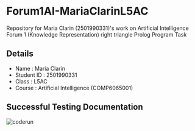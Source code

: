 # Forum1AI-MariaClarinL5AC
Repository for Maria Clarin (2501990331)'s work on Artificial Intelligence Forum 1 (Knowledge Representation) right triangle Prolog Program Task

## Details
* Name : Maria Clarin
* Student ID : 2501990331
* Class : L5AC
* Course : Artificial Intelligence (COMP6065001)

## Successful Testing Documentation
![coderun](https://cdn.discordapp.com/attachments/794551109523341353/1164278146577731695/image.png?ex=6542a185&is=65302c85&hm=26068037d000e8225cbef30815906794fc752ee5550eb3d57399e2f5ad140c58&)